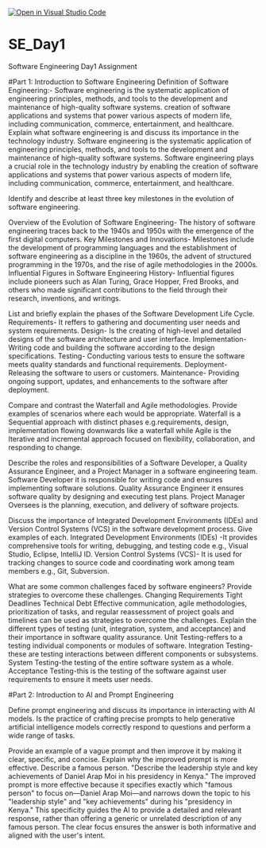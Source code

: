 [![Open in Visual Studio Code](https://classroom.github.com/assets/open-in-vscode-2e0aaae1b6195c2367325f4f02e2d04e9abb55f0b24a779b69b11b9e10269abc.svg)](https://classroom.github.com/online_ide?assignment_repo_id=15586774&assignment_repo_type=AssignmentRepo)
# SE_Day1
Software Engineering Day1 Assignment

#Part 1: Introduction to Software Engineering
Definition of Software Engineering:- Software engineering is the systematic application of engineering principles, methods, and tools to the development and maintenance of high-quality software systems. 
creation of software applications and systems that power various aspects of modern life, including communication, commerce, entertainment, and healthcare.
Explain what software engineering is and discuss its importance in the technology industry.
 Software engineering is the systematic application of engineering principles, methods, and tools to the development and maintenance of high-quality software systems. 
 Software engineering plays a crucial role in the technology industry by enabling the creation of software applications and systems that power various aspects of modern life, including communication, commerce, entertainment, and healthcare.

Identify and describe at least three key milestones in the evolution of software engineering.

Overview of the Evolution of Software Engineering- The history of software engineering traces back to the 1940s and 1950s with the emergence of the first digital computers. 
Key Milestones and Innovations- Milestones include the development of programming languages and the establishment of software engineering as a discipline in the 1960s, the advent of structured programming in the 1970s, and the rise of agile methodologies in the 2000s.
Influential Figures in Software Engineering History- Influential figures include pioneers such as Alan Turing, Grace Hopper, Fred Brooks, and others who made significant contributions to the field through their research, inventions, and writings.

List and briefly explain the phases of the Software Development Life Cycle.
Requirements- It reffers to gathering and documenting user needs and system requirements.
   Design- Is the creating of high-level and detailed designs of the software architecture and user interface.
 Implementation- Writing code and building the software according to the design specifications.
   Testing- Conducting various tests to ensure the software meets quality standards and functional requirements.
  Deployment- Releasing the software to users or customers.
 Maintenance- Providing ongoing support, updates, and enhancements to the software after deployment.

Compare and contrast the Waterfall and Agile methodologies. Provide examples of scenarios where each would be appropriate.
 Waterfall is a Sequential approach with distinct phases e.g.requirements, design, implementation flowing downwards like a waterfall while
   Agile is the Iterative and incremental approach focused on flexibility, collaboration, and responding to change.

Describe the roles and responsibilities of a Software Developer, a Quality Assurance Engineer, and a Project Manager in a software engineering team.
Software Developer it is responsible for writing code and ensures implementing software solutions.
  Quality Assurance Engineer it ensures software quality by designing and executing test plans.
   Project Manager Oversees is the planning, execution, and delivery of software projects.

Discuss the importance of Integrated Development Environments (IDEs) and Version Control Systems (VCS) in the software development process. Give examples of each.
Integrated Development Environments (IDEs) -It provides comprehensive tools for writing, debugging, and testing code e.g., Visual Studio, Eclipse, IntelliJ ID.
   Version Control Systems (VCS)- It is used for tracking changes to source code and coordinating work among team members e.g., Git, Subversion.

What are some common challenges faced by software engineers? Provide strategies to overcome these challenges.
 Changing Requirements
 Tight Deadlines
   Technical Debt
 Effective communication, agile methodologies, prioritization of tasks, and regular reassessment of project goals and timelines can be used as strategies to overcome the challenges.
Explain the different types of testing (unit, integration, system, and acceptance) and their importance in software quality assurance.
Unit Testing-reffers to a testing individual components or modules of software.
 Integration Testing-these are testing interactions between different components or subsystems.
 System Testing-the testing of the entire software system as a whole.
  Acceptance Testing-this is the testing of the software against user requirements to ensure it meets user needs.
 


#Part 2: Introduction to AI and Prompt Engineering


Define prompt engineering and discuss its importance in interacting with AI models.
Is the practice of crafting precise prompts to help generative artificial intelligence models correctly respond to questions and perform a wide range of tasks.

Provide an example of a vague prompt and then improve it by making it clear, specific, and concise. Explain why the improved prompt is more effective.
Describe a famous person.
"Describe the leadership style and key achievements of Daniel Arap Moi in his presidency in Kenya."
The improved prompt is more effective because it specifies exactly which "famous person" to focus on—Daniel Arap Moi—and narrows down the topic to his "leadership style" and "key achievements" during his "presidency in Kenya." This specificity guides the AI to provide a detailed and relevant response, rather than offering a generic or unrelated description of any famous person. The clear focus ensures the answer is both informative and aligned with the user's intent.

